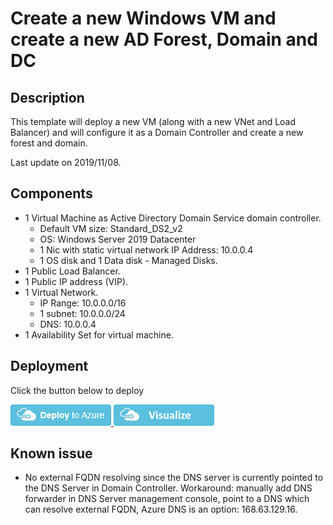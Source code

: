 # Create a new Windows VM and create a new AD Forest, Domain and DC


## Description
This template will deploy a new VM (along with a new VNet and Load Balancer) and will configure it as a Domain Controller and create a new forest and domain.

Last update on 2019/11/08.

## Components
- 1 Virtual Machine as Active Directory Domain Service domain controller.
  - Default VM size: Standard_DS2_v2
  - OS: Windows Server 2019 Datacenter
  - 1 Nic with static virtual network IP Address: 10.0.0.4
  - 1 OS disk and 1 Data disk - Managed Disks. 
- 1 Public Load Balancer.
- 1 Public IP address (VIP).
- 1 Virtual Network.
  - IP Range: 10.0.0.0/16
  - 1 subnet: 10.0.0.0/24
  - DNS: 10.0.0.4
- 1 Availability Set for virtual machine.


## Deployment
Click the button below to deploy

<a href="https://portal.azure.com/#create/Microsoft.Template/uri/https%3A%2F%2Fraw.githubusercontent.com%2Fwellsluo%2FAzureStack-QuickStart-Templates%2Fwellsluo-dev%2Factive-directory-new-domain%2Fazuredeploy.json" target="_blank">
    <img src="https://raw.githubusercontent.com/Azure/azure-quickstart-templates/master/1-CONTRIBUTION-GUIDE/images/deploytoazure.png"/>
</a>
<a href="http://armviz.io/#/?load=https%3A%2F%2Fraw.githubusercontent.com%2Fwellsluo%2FAzureStack-QuickStart-Templates%2Fwellsluo-dev%2Factive-directory-new-domain%2Fazuredeploy.json" target="_blank">
    <img src="https://raw.githubusercontent.com/Azure/azure-quickstart-templates/master/1-CONTRIBUTION-GUIDE/images/visualizebutton.png"/>
</a>

## Known issue

+ No external FQDN resolving since the DNS server is currently pointed to the DNS Server in Domain Controller.  Workaround: manually add DNS forwarder in DNS Server management console, point to a DNS which can resolve external FQDN, Azure DNS is an option: 168.63.129.16.